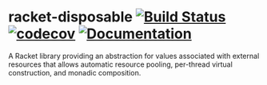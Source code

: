 # racket-disposable [![Build Status](https://travis-ci.org/jackfirth/racket-disposable.svg?branch=master)](https://travis-ci.org/jackfirth/racket-disposable) [![codecov](https://codecov.io/gh/jackfirth/racket-disposable/branch/master/graph/badge.svg)](https://codecov.io/gh/jackfirth/racket-disposable) [![Documentation](https://img.shields.io/badge/read-documentation-blue.svg)](http://docs.racket-lang.org/disposable/)
A Racket library providing an abstraction for values associated with external resources that allows automatic resource pooling, per-thread virtual construction, and monadic composition.

